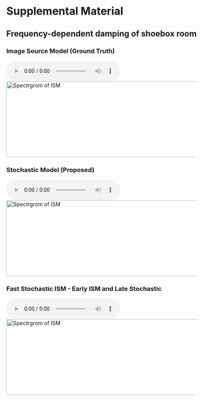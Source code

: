<script type="text/x-mathjax-config"> MathJax.Hub.Config({ TeX: { equationNumbers: { autoNumber: "all" } } }); </script>
<script type="text/x-mathjax-config">
	MathJax.Hub.Config({
		tex2jax: {
			inlineMath: [ ['$','$'], ["\\(","\\)"] ],
      processEscapes: true
  }
});
</script>
<script src="https://cdn.mathjax.org/mathjax/latest/MathJax.js?config=TeX-AMS-MML_HTMLorMML" type="text/javascript"></script>

<!-- ... -->

<link href="https://maxcdn.bootstrapcdn.com/font-awesome/4.7.0/css/font-awesome.min.css" rel="stylesheet" integrity="sha384-wvfXpqpZZVQGK6TAh5PVlGOfQNHSoD2xbE+QkPxCAFlNEevoEH3Sl0sibVcOQVnN" crossorigin="anonymous" />
<link rel="stylesheet" href="{{ site.baseurl}}/css/trackswitch.min.css" />




    
# Supplemental Material


## Frequency-dependent damping of shoebox room
 

### Image Source Model (Ground Truth)

<audio controls>
  <source src="{{ site.baseurl}}/examples/sounds/ism.wav" type="audio/ogg">
  <source src="{{ site.baseurl}}/examples/sounds/ism.wav" type="audio/mpeg">
  Your browser does not support the audio tag. 
</audio>

<img src="{{ site.baseurl}}/examples/images/Fig9a.png" alt="Spectrgrom of ISM" style="height: 200px; width:600px;"/>

### Stochastic Model (Proposed)

<audio controls>
  <source src="{{ site.baseurl}}/examples/sounds/stochastic.wav" type="audio/ogg">
  <source src="{{ site.baseurl}}/examples/sounds/stochastic.wav" type="audio/mpeg">
  Your browser does not support the audio tag. 
</audio>

<img src="{{ site.baseurl}}/examples/images/Fig9b.png" alt="Spectrgrom of ISM" style="height: 200px; width:600px;"/>


### Fast Stochastic ISM - Early ISM and Late Stochastic 

<audio controls>
  <source src="{{ site.baseurl}}/examples/sounds/combined.wav" type="audio/ogg">
  <source src="{{ site.baseurl}}/examples/sounds/combined.wav" type="audio/mpeg">
  Your browser does not support the audio tag. 
</audio>

<img src="{{ site.baseurl}}/examples/images/Fig9c.png" alt="Spectrgrom of ISM" style="height: 200px; width:600px;"/>

